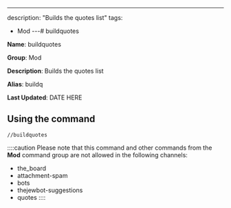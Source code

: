 ---
description: "Builds the quotes list"
tags:
  - Mod
---# buildquotes

**Name**: buildquotes

**Group**: Mod

**Description**: Builds the quotes list

**Alias**: buildq

**Last Updated**: DATE HERE

## Using the command

    //buildquotes

::::caution Please note that this command and other commands from the **Mod** command group are not allowed in the following channels:
- the_board
- attachment-spam
- bots
- thejewbot-suggestions
- quotes
::::